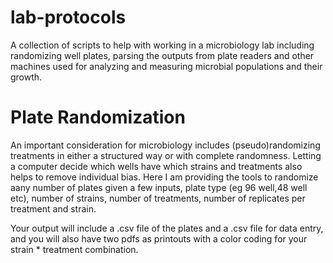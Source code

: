 # lab-protocols
A collection of scripts to help with working in a microbiology lab including randomizing well plates, parsing the outputs from plate readers and other machines used for analyzing and measuring microbial populations and their growth. 

# Plate Randomization
An important consideration for microbiology includes (pseudo)randomizing treatments in either a structured way or with complete randomness. Letting a computer decide which wells have which strains and treatments also helps to remove individual bias. Here I am providing the tools to randomize aany number of plates given a few inputs, plate type (eg 96 well,48 well etc), number of strains, number of treatments, number of replicates per treatment and strain. 

Your output will include a .csv file of the plates and a .csv file for data entry, and you will also have two pdfs as printouts with a color coding for your strain * treatment combination.
